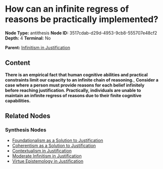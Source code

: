 # How can an infinite regress of reasons be practically implemented?

**Node Type:** antithesis
**Node ID:** 3517cdab-d29d-4953-9cb8-555707e48cf2
**Depth:** 4
**Terminal:** No

**Parent:** [Infinitism in Justification](infinitism-in-justification-synthesis-22807542-bf97-4d9a-b018-6426561a0d22.md)

## Content

**There is an empirical fact that human cognitive abilities and practical constraints limit our capacity to an infinite chain of reasoning.**, **Consider a case where a person must provide reasons for each belief infinitely before reaching justification. Practically, individuals are unable to maintain an infinite regress of reasons due to their finite cognitive capabilities.**

## Related Nodes

### Synthesis Nodes

- [Foundationalism as a Solution to Justification](foundationalism-as-a-solution-to-justification-synthesis-29b5e8db-ea77-475e-9c80-049d66ec28ac.md)
- [Coherentism as a Solution to Justification](coherentism-as-a-solution-to-justification-synthesis-e5fba261-2d73-43b4-b0c6-3ac2b349c27f.md)
- [Contextualism in Justification](contextualism-in-justification-synthesis-a2d6c347-f483-4ee7-a6ee-c822bb17fa32.md)
- [Moderate Infinitism in Justification](moderate-infinitism-in-justification-synthesis-d8bbc0e9-a692-49cc-b8a9-274e1ffb625b.md)
- [Virtue Epistemology in Justification](virtue-epistemology-in-justification-synthesis-319fe92e-9210-4a28-8367-7c9a43c0db1a.md)
